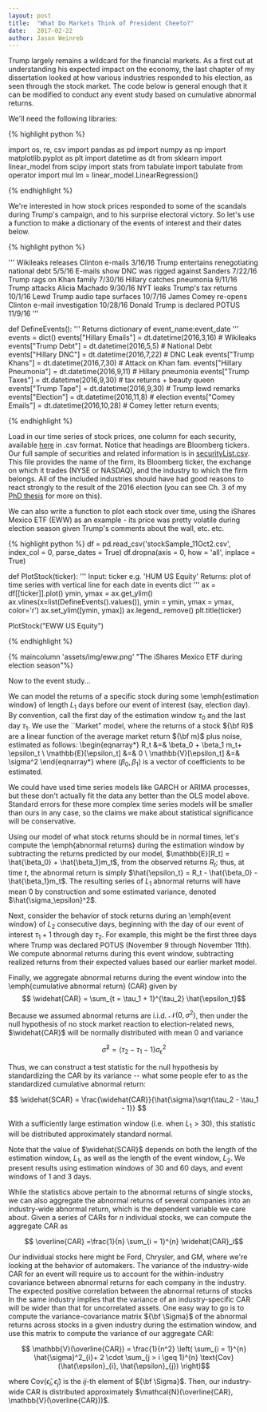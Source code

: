 ```yaml
---
layout: post
title:  "What Do Markets Think of President Cheeto?"
date:   2017-02-22
author: Jason Weinreb
---
```


Trump largely remains a wildcard for the financial markets. As a first cut at understanding his expected impact on the economy, the last chapter of my dissertation looked at how various industries responded to his election, as seen through the stock market. The code below is general enough that it can be modified to conduct any event study based on cumulative abnormal returns. 

We'll need the following libraries:

{% highlight python %}

import os, re, csv
import pandas as pd
import numpy as np
import matplotlib.pyplot as plt
import datetime as dt
from sklearn import linear_model
from scipy import stats
from tabulate import tabulate
from operator import mul
lm = linear_model.LinearRegression()

{% endhighlight %}

We're interested in how stock prices responded to some of the scandals during Trump's campaign, and to his surprise electoral victory. So let's use a function to make a dictionary of the events of interest and their dates below. 

{% highlight python %}

'''
Wikileaks releases Clinton e-mails	     				3/16/16
Trump entertains renegotiating national debt	           	5/5/16
E-mails show DNC was rigged against Sanders			7/22/16
Trump rags on Khan family	                 			7/30/16
Hillary catches pneumonia	                      			9/11/16
Trump attacks Alicia Machado	                				9/30/16
NYT leaks Trump's tax returns	          				10/1/16
Lewd Trump audio tape surfaces	                     		10/7/16
James Comey re-opens Clinton e-mail investigation		10/28/16
Donald Trump is declared POTUS					11/9/16
'''

def DefineEvents():
    '''
    Returns dictionary of event_name:event_date
    '''
    events = dict()
    events["Hillary Emails"] = dt.datetime(2016,3,16) # Wikileaks 
    events["Trump Debt"] = dt.datetime(2016,5,5) # National Debt
    events["Hillary DNC"] = dt.datetime(2016,7,22) # DNC Leak
    events["Trump Khans"] = dt.datetime(2016,7,30) # Attack on Khan fam.
    events["Hillary Pneumonia"] = dt.datetime(2016,9,11) # Hillary pneumonia
    events["Trump Taxes"] = dt.datetime(2016,9,30) # tax returns + beauty queen
    events["Trump Tape"] = dt.datetime(2016,9,30) # Trump lewd remarks 
    events["Election"] = dt.datetime(2016,11,8) # election
    events["Comey Emails"] = dt.datetime(2016,10,28) # Comey letter
    return events; 

{% endhighlight %}

Load in our time series of stock prices, one column for each security, available [here](/assets/stockSample_11Oct2.csv) in .csv format. Notice that headings are Bloomberg tickers. 
Our full sample of securities and related information is in [securityList.csv](/assets/securityList.csv). This file provides the name of the firm, its Bloomberg ticker, the exchange on which it trades (NYSE or NASDAQ), and the industry to which the firm belongs. All of the included industries should have had good reasons to react strongly to the result of the 2016 election (you can see Ch. 3 of my [PhD thesis](/assets/Weinreb_thesis.pdf) for more on this). 

We can also write a function to plot each stock over time, using the iShares Mexico ETF (EWW) as an example - its price was pretty volatile during election season given Trump's comments about the wall, etc. etc. 

{% highlight python %}
df = pd.read_csv('stockSample_11Oct2.csv', index_col = 0, parse_dates = True)
df.dropna(axis = 0, how = 'all', inplace = True)

def PlotStock(ticker): 
    '''
    Input: ticker e.g. 'HUM US Equity'
    Returns: plot of time series with vertical line for each date in events dict
    '''
    ax = df[[ticker]].plot()
    ymin, ymax = ax.get_ylim()
    ax.vlines(x=list(DefineEvents().values()), ymin = ymin, ymax = ymax, color='r')
    ax.set_ylim([ymin, ymax])
    ax.legend_.remove()
    plt.title(ticker)

PlotStock("EWW US Equity") 

{% endhighlight %}

{% maincolumn 'assets/img/eww.png' "The iShares Mexico ETF during election season"%}

Now to the event study... 

We can model the returns of a specific stock during some \emph{estimation window} of length $L_1$ days before our event of interest (say, election day). By convention, call the first day of the estimation window $\tau_0$ and the last day $\tau_1$. We use the ``Market" model, where the returns of a stock ${\bf R}$ are a linear function of the average market return ${\bf m}$ plus noise, estimated as follows:
\begin{eqnarray*}
R_t &=& \beta_0 + \beta_1 m_t+ \epsilon_t \\
\mathbb{E}[\epsilon_t] &=& 0 \\
\mathbb{V}[\epsilon_t] &=& \sigma^2
 \end{eqnarray*}
where $(\beta_0, \beta_1)$ is a vector of coefficients to be estimated. 

We could have used time series models like GARCH or ARIMA processes, but these don't actually fit the data any better than the OLS model above. Standard errors for these more complex time series models will be smaller than ours in any case, so the claims we make about statistical significance will be conservative.  

Using our model of what stock returns should be in normal times, let's compute the \emph{abnormal returns} during the estimation window by subtracting the returns predicted by our model, $\mathbb{E}[R_t] = \hat{\beta_0} + \hat{\beta_1}m_t$, from the observed returns $R_t$; thus, at time $t$, the abnormal return is simply $\hat{\epsilon_t} = R_t -  \hat{\beta_0} - \hat{\beta_1}m_t$. The resulting series of $L_1$ abnormal returns will have mean $0$ by construction and some estimated variance, denoted $\hat{\sigma_\epsilon}^2$. 

Next, consider the behavior of stock returns during an \emph{event window} of $L_2$ consecutive days, beginning with the day of our event of interest $\tau_1 + 1$ through day $\tau_2$. For example, this might be the first three days where Trump was declared POTUS (November 9 through November 11th). We compute abnormal returns during this event window, subtracting realized returns from their expected values based our earlier market model. 

Finally, we aggregate abnormal returns during the event window into the \emph{cumulative abnormal return} (CAR) given by
$$ \widehat{CAR} = \sum_{t = \tau_1 + 1}^{\tau_2} \hat{\epsilon_t}$$

Because we assumed abnormal returns are i.i.d. $\mathcal{N}(0, \sigma^2)$, then under the null hypothesis of no stock market reaction to election-related news, $\widehat{CAR}$ will be normally distributed with mean 0 and variance 

$$ \hat{\sigma}^2 = (\tau_2 - \tau_1 - 1)\sigma_{\epsilon}^2$$

Thus, we can construct a test statistic for the null hypothesis by standardizing the CAR by its variance -- what some people efer to as the standardized cumulative abnormal return:

$$ \widehat{SCAR} = \frac{\widehat{CAR}}{\hat{\sigma}\sqrt{\tau_2 - \tau_1 - 1}} $$

With a sufficiently large estimation window (i.e. when $L_1 > 30$), this statistic will be distributed approximately standard normal. 

Note that the value of $\widehat{SCAR}$ depends on both the length of the estimation window, $L_1$, as well as the length of the event window, $L_2$.  We present results using estimation windows of 30 and 60 days, and event windows of 1 and 3 days. 

While the statistics above pertain to the abnormal returns of single stocks, we can also aggregate the abnormal returns of several companies into an industry-wide abnormal return, which is the dependent variable we care about. Given a series of CARs for $n$ individual stocks, we can compute the aggregate CAR as

$$ \overline{CAR}  =\frac{1}{n} \sum_{i = 1}^{n} \widehat{CAR}_i$$

Our individual stocks here might be Ford, Chrysler, and GM, where we're looking at the behavior of automakers. The variance of the industry-wide CAR for an event will require us to account for the within-industry covariance between abnormal returns for each company in the industry. The expected positive correlation between the abnormal returns of stocks In the same industry implies that the variance of an industry-specific CAR will be wider than that for uncorrelated assets. One easy way to go is to compute the variance-covariance matrix ${\bf \Sigma}$ of the abnormal returns across stocks in a given industry during the estimation window, and use this matrix to compute the variance of our aggregate CAR:

$$ \mathbb{V}(\overline{CAR}) = \frac{1}{n^2} \left( \sum_{i = 1}^{n} \hat{\sigma}^2_{i}+ 2 \cdot \sum_{j > i \geq 1}^{n} \text{Cov}(\hat{\epsilon}_{i}, \hat{\epsilon}_{j}) \right)$$

where $\text{Cov}(\hat{\epsilon}_i, \hat{\epsilon}_j)$ is the $ij$-th element of ${\bf \Sigma}$. Then, our industry-wide CAR is distributed approximately $\mathcal{N}(\overline{CAR}, \mathbb{V}(\overline{CAR}))$. 
    





